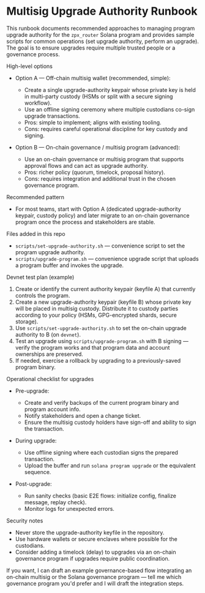 # Multisig Upgrade Authority Runbook

This runbook documents recommended approaches to managing program upgrade authority for the `zpx_router` Solana program and provides sample scripts for common operations (set upgrade authority, perform an upgrade). The goal is to ensure upgrades require multiple trusted people or a governance process.

High-level options
- Option A — Off-chain multisig wallet (recommended, simple):
  - Create a single upgrade-authority keypair whose private key is held in multi-party custody (HSMs or split with a secure signing workflow).
  - Use an offline signing ceremony where multiple custodians co-sign upgrade transactions.
  - Pros: simple to implement; aligns with existing tooling.
  - Cons: requires careful operational discipline for key custody and signing.

- Option B — On-chain governance / multisig program (advanced):
  - Use an on-chain governance or multisig program that supports approval flows and can act as upgrade authority.
  - Pros: richer policy (quorum, timelock, proposal history).
  - Cons: requires integration and additional trust in the chosen governance program.

Recommended pattern
- For most teams, start with Option A (dedicated upgrade-authority keypair, custody policy) and later migrate to an on-chain governance program once the process and stakeholders are stable.

Files added in this repo
- `scripts/set-upgrade-authority.sh` — convenience script to set the program upgrade authority.
- `scripts/upgrade-program.sh` — convenience upgrade script that uploads a program buffer and invokes the upgrade.

Devnet test plan (example)
1. Create or identify the current authority keypair (keyfile A) that currently controls the program.
2. Create a new upgrade-authority keypair (keyfile B) whose private key will be placed in multisig custody. Distribute it to custody parties according to your policy (HSMs, GPG-encrypted shards, secure storage).
3. Use `scripts/set-upgrade-authority.sh` to set the on-chain upgrade authority to B (on `devnet`).
4. Test an upgrade using `scripts/upgrade-program.sh` with B signing — verify the program works and that program data and account ownerships are preserved.
5. If needed, exercise a rollback by upgrading to a previously-saved program binary.

Operational checklist for upgrades
- Pre-upgrade:
  - Create and verify backups of the current program binary and program account info.
  - Notify stakeholders and open a change ticket.
  - Ensure the multisig custody holders have sign-off and ability to sign the transaction.

- During upgrade:
  - Use offline signing where each custodian signs the prepared transaction.
  - Upload the buffer and run `solana program upgrade` or the equivalent sequence.

- Post-upgrade:
  - Run sanity checks (basic E2E flows: initialize config, finalize message, replay check).
  - Monitor logs for unexpected errors.

Security notes
- Never store the upgrade-authority keyfile in the repository.
- Use hardware wallets or secure enclaves where possible for the custodians.
- Consider adding a timelock (delay) to upgrades via an on-chain governance program if upgrades require public coordination.

If you want, I can draft an example governance-based flow integrating an on-chain multisig or the Solana governance program — tell me which governance program you'd prefer and I will draft the integration steps.
